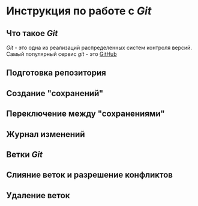 # Инструкция по работе с *Git*

## Что такое *Git*
*Git* - это одна из реализаций распределенных систем контроля версий. Самый популярный сервис *git* - это [GitHub](https://github.com)

## Подготовка репозитория

## Создание "сохранений"

## Переключение между "сохранениями"

## Журнал изменений

## Ветки *Git*

## Слияние веток и разрешение конфликтов

## Удаление веток

##